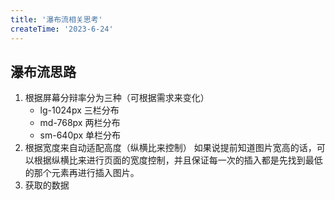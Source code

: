 ```yaml
---
title: '瀑布流相关思考'
createTime: '2023-6-24'
---
```


## 瀑布流思路

1. 根据屏幕分辩率分为三种（可根据需求来变化）
	- lg-1024px 三栏分布
	- md-768px 两栏分布
	- sm-640px 单栏分布
2. 根据宽度来自动适配高度（纵横比来控制）
	如果说提前知道图片宽高的话，可以根据纵横比来进行页面的宽度控制，并且保证每一次的插入都是先找到最低的那个元素再进行插入图片。
3. 获取的数据
